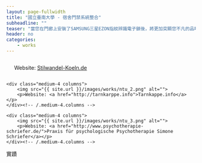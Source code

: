 ```yaml
---
layout: page-fullwidth
title: "國立臺南大學 - 宿舍門禁系統整合"
subheadline: ""
teaser: "當您在門廊上安裝了SAMSUNG三星EZON指紋辨識電子鎖後，將更加突顯您不凡的品味及引以自豪的優質生活。享受高科技數位化指紋辨識門鎖所帶來的便利性與高安全性，享有未來高級生活品質，就從擁有SAMSUNG三星EZON指紋辨識電子鎖開始！將更加突顯您不凡的品味及引以自豪的優質生活"
header: no
categories:
    - works
---
```


<div class="row t30">
    <div class="medium-4 columns">
        <img src="https://phlow.github.io/feeling-responsive/images/unsplash_4.jpg" alt="">
        <p>Website: <a href="http://stilwandel-koeln.de">Stilwandel-Koeln.de</a></p>
    </div><!-- /.medium-4.columns -->

    <div class="medium-4 columns">
        <img src="{{ site.url }}/images/works/ntu_2.png" alt="">
        <p>Website: <a href="http://tarnkarppe.info">Tarnkappe.info</a></p>
    </div><!-- /.medium-4.columns -->

    <div class="medium-4 columns">
        <img src="{{ site.url }}/images/works/ntu_3.png" alt="">
        <p>Website: <a href="http://www.psychotherapie-schriefer.de/">Praxis für psychologische Psychotherapie Simone Schriefer</a></p>
    </div><!-- /.medium-4.columns -->
</div><!-- /.row -->

實蹟
